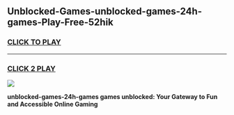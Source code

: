 
## Unblocked-Games-unblocked-games-24h-games-Play-Free-52hik
<h3>
<a href="https://premium76.site?title=unblocked-games-24h-games&ref=23A">CLICK TO PLAY</a></h3>
<hr>

<h3>
<a href="https://premium76.site?title=unblocked-games-24h-games&ref=23A">CLICK 2 PLAY</a>
  
</h3>

<a href="https://premium76.site?title=unblocked-games-24h-games&ref=23A"><img src="https://clearcache.store/games.png"></a>


**unblocked-games-24h-games games unblocked: Your Gateway to Fun and Accessible Online Gaming**
